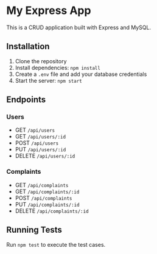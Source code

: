# My Express App

This is a CRUD application built with Express and MySQL.

## Installation

1. Clone the repository
2. Install dependencies: `npm install`
3. Create a `.env` file and add your database credentials
4. Start the server: `npm start`

## Endpoints

### Users
- GET `/api/users`
- GET `/api/users/:id`
- POST `/api/users`
- PUT `/api/users/:id`
- DELETE `/api/users/:id`

### Complaints
- GET `/api/complaints`
- GET `/api/complaints/:id`
- POST `/api/complaints`
- PUT `/api/complaints/:id`
- DELETE `/api/complaints/:id`

## Running Tests
Run `npm test` to execute the test cases.

